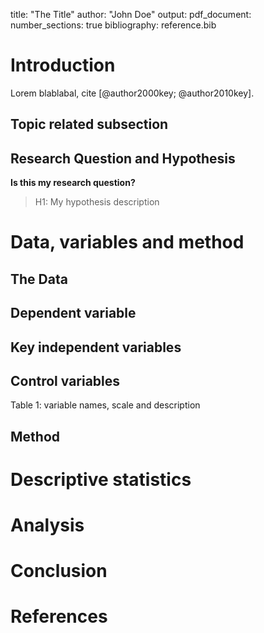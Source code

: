 title: "The Title"
author: "John Doe"
output:
pdf_document:
number_sections: true
bibliography: reference.bib
# Introduction
Lorem blablabal, cite [@author2000key; @author2010key].

## Topic related subsection

## Research Question and Hypothesis

**Is this my research question?**

> H1: My hypothesis description

# Data, variables and method

## The Data

## Dependent variable

## Key independent variables

## Control variables
Table 1: variable names, scale and description

## Method

# Descriptive statistics

# Analysis

# Conclusion

# References


